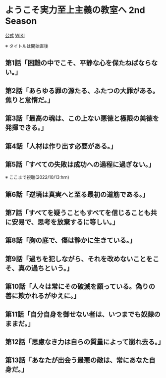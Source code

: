 # ようこそ実力至上主義の教室へ 2nd Season

[公式](http://you-zitsu.com/) 
[WIKI](https://ja.wikipedia.org/wiki/%E3%82%88%E3%81%86%E3%81%93%E3%81%9D%E5%AE%9F%E5%8A%9B%E8%87%B3%E4%B8%8A%E4%B8%BB%E7%BE%A9%E3%81%AE%E6%95%99%E5%AE%A4%E3%81%B8_(%E3%83%86%E3%83%AC%E3%83%93%E3%82%A2%E3%83%8B%E3%83%A1)) 

※ タイトルは開始直後

## 第1話「困難の中でこそ、平静な心を保たねばならない。」

## 第2話「あらゆる罪の源たる、ふたつの大罪がある。焦りと怠惰だ。」

## 第3話「最高の魂は、この上ない悪徳と極限の美徳を発揮できる。」

## 第4話「人材は作り出す必要がある。」

## 第5話「すべての失敗は成功への過程に過ぎない。」

※ ここまで視聴(2022/10/13:hrn)

## 第6話「逆境は真実へと至る最初の道筋である。」

## 第7話「すべてを疑うこともすべてを信じることも共に安易で、思考を放棄するに等しい。」

## 第8話「胸の底で、傷は静かに生きている。」

## 第9話「過ちを犯しながら、それを改めないことをこそ、真の過ちという。」

## 第10話「人々は常にその破滅を願っている。偽りの善に欺かれるがゆえに。」

## 第11話「自分自身を御せない者は、いつまでも奴隷のままだ。」

## 第12話「思慮なき力は自らの質量によって崩れ去る。」

## 第13話「あなたが出会う最悪の敵は、常にあなた自身だ。」
